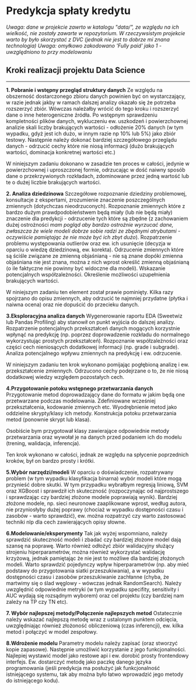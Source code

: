 # Predykcja spłaty kredytu
*Uwaga: dane w projekcie zawrto w katalogu "data/", ze względu na ich wielkość, nie zostały zawarte w repozytorium. W rzeczywsistym projekcie warto by było skorzystać z DVC (jednak nie jest to dobrze mi znana technologia)*
*Uwaga: omyłkowo zakodowano 'Fully paid' jako 1 - uwzględniono to przy modelowaniu*
## Kroki realizacji projektu Data Science
****

**1. Pobranie i wstępny przegląd struktury danych**
Ze względu na obszerność dostarczonego zbioru danych powinien być on wystarczający, w razie jednak jakby w ramach dalszej analizy okazało się że potrzeba rozszerzyć zbiór. Wówczas należałby wrócić do tego kroku i rozszerzyć dane o inne heterogeniczne źródła.
Po wstępnym sprawdzeniu kompletności plików danych, wykluczeniu ew. uszkodzeń i powierzchownej analizie skali liczby brakujących wartości - odłożenie 20% danych (w tym wypadku, gdyż jest ich dużo, w innym razie np 10% lub 5%) jako zbiór testowy. Następnie należy dokonać bardziej szczegółowego przeglądu danych - odrzucić cechy które nie niosą informacji (dużo brakujących wartości, dominacja konkretnej wartości etc.)

W niniejszym zadaniu dokonano w zasadzie ten proces w całości, jedynie w powierzchownej i uproszczonej formie, odrzucając w dość naiwny sposób dane o przekrzywionych rozkładach, zdominowane przez jedną wartość lub te o dużej liczbie brakujących wartości.

**2. Analiza dziedzinowa**
Szczegółowe rozpoznanie dziedziny problemowej, konsultacje z ekspertami, zrozumienie znaczenie poszczególnych zmiennych (dotychczas nieodrzuconych). Rozpoznanie zmiennych które z bardzo dużym prawdpodobieństwem będą miały (lub nie będą miały) znaczenie dla predykcji - odrzucenie tych które są zbędne (z zachowaniem dużej ostrożności *mam pogląd aby bardzo ostrożnie wyrzucać dane, zwłaszcza że wiele modeli dobrze sobie radzi ze zbędnymi atrybutami - oczywiście pamiętając że nie może być ich zbyt dużo*). Rozpatrzenie problemu występowania outlierów oraz ew. ich usunięcie (decyzja w oparciu o wiedzę dziedzinową, ew. korekta). Odrzucenie zmiennych które są ściśle związane ze zmienną objaśnianą - nie są znane dopóki zmienna objaśniana nie jest znana, można z nich wprost określić zmienną objaśnianą (o ile faktyczne nie powinny być widoczne dla modeli). Wskazanie potencjalnych współzależności. Określenie możliwości uzupełnienia brakujących wartości.

W niniejszym zadaniu ten element został prawie pominięty. Kilka razy spojrzano do opisu zmiennych, aby odrzucić te najmniej przydatne (płytka i naiwna ocena) oraz nie dopuścić do przecieku danych.

**3.Eksploracyjna analiza danych**
Wygenerowanie raportu EDA (Sweetwiz lub Pandas Profiling) aby stanowił on punkt wyjścia do dalszej analizy. Rozpatrzenie potencjalnych przekształceń danych mogących korzystnie wpłynąć na predykcję (np. poprzez doprowadzenie rozkładu do normalnego wykorzystując prostych przekształceń). Rozpoznanie współzależności oraz części cech nieniosących dodatkowej informacji (np. grade i subgrade). Analiza potencjalnego wpływu zmiennych na predykcję i ew. odrzucenie.

W niniejszym zadaniu ten krok wykonano pomijając pogłębioną analizę i ew. przekształcenie zmiennych. Odrzucono cechy podejrzane o to, że nie niosą dodatkowej wiedzy względem pozostałych cech.

**4.Przygotowanie potoku wstępnego przetwarzania danych**
Przygotowanie metod doprowadzający dane do formatu w jakim będą one przetwarzane podczas modelowania. Zdefiniowane wcześniej przekształcenia, kodowanie zmiennych etc. Wyodrębnienie metod jako oddzielne skrypty/klasy ich metody. Konstrukcja potoku przetwarzania metod (ponownie skrypt lub klasa).

Osobiście bym przygotował klasy zawierające odpowiednie metody przetwarzania oraz wywołał je na danych przed podaniem ich do modelu (trening, walidacja, inferencja).

Ten krok wykonano w całości, jednak ze względu na spłycenie poprzednich kroków, był on bardzo prosty i krótki.

**5.Wybór narzędzi/modeli**
W oparciu o doświadczenie, rozpatrywany problem (w tym wypadku klasyfikacja binarna) wybór modeli które mogą przynieść dobre skutki. W tym przypadku wybrałbym regresją liniową, SVM oraz XGBoost i sprawdził ich skuteczność (rozpoczynając od najprostszego i sprawdzając czy bardziej złożone modele poprawiają wynik). Bardziej złożone modele, np. sieci neuronowe zaaplikowane wprost, według autora, nie przyniosłyby dużej poprawy (chociaż w wypadku dostępności czasu i zasobów - warto sprawdzić), ew. można rozpatrzyć czy warto zastosować techniki nlp dla cech zawierających opisy słowne.

**6.Modelowanie/eksperymenty**
Tak jak wyżej wspomniano, należy sprawdzić skuteczność modeli i zbadać czy bardziej złożone model dają szansę na poprawę. Warto również odłożyć zbiór walidacyjny służący strojeniu hiperparametrów, można również wykorzystać walidację krzyżową, jednak pamiętając że nie jest to możliwe dla bardziej złożonych modeli. Warto sprawdzić pojedynczy wpływ hiperparametrów (np. aby mieć podstawy do przygotowania siatki przeszukiwania), a w wypadku dostępności czasu i zasobów przeszukiwanie zachłanne (chyba, że martwimy się o ślad węglowy - wówczas jednak RandomSearch). Należy uwzględnić odpowiednie metryki (w tym wypadku specifity, sensitivity i AUC wydają się rozsądnym wyborem) oraz cel projektu (czy bardziej nam zależy na TP czy TN etc).

**7. Wybór najlepszej metody/Połączenie najlepszych metod**
Ostatecznie należy wskazać najlepszą metodę wraz z ustalonym punktem odcięcia, uwzględniając również złożoność obliczeniową (czas inferencji), ew. kilka metod i połączyć w model zespołowy.

**8.Wdrożenie modelu**
Parametry modelu należy zapisać (oraz stworzyć kopie zapasowe). Następnie umożliwić korzystanie z jego funkcjonalności. Najlepiej wystawić model jako restowe api i ew. dorobić prosty frontendowy interfejs. Ew. dostarczyć metodę jako paczkę danego języka programowania (jeśli predykcja ma posłużyć jak funkcjonalność istniejącego systemu, tak aby można było łatwo wprowadzić jego metody do istniejącego kodu).
